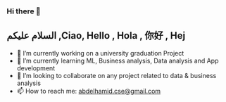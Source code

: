 ### Hi there 👋
## السلام عليكم ,Ciao, Hello , Hola , 你好 , Hej



- 🔭 I’m currently working on a university graduation Project 
- 🌱 I’m currently learning ML, Business analysis, Data analysis and App development 
- 👯 I’m looking to collaborate on any project related to data & business analysis 
- 📫 How to reach me: abdelhamid.cse@gmail.com

